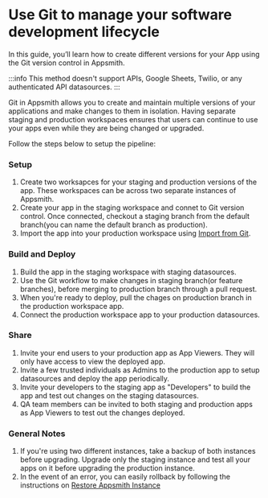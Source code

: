 # Use Git to manage your software development lifecycle

In this guide, you’ll learn how to create different versions for your App using the Git version control in Appsmith.

:::info
This method doesn't support APIs, Google Sheets, Twilio, or any authenticated API datasources.
:::

Git in Appsmith allows you to create and maintain multiple versions of your applications and make changes to them in isolation. Having separate staging and production workspaces ensures that users can continue to use your apps even while they are being changed or upgraded.

Follow the steps below to setup the pipeline:

### Setup

1. Create two worksapces for your staging and production versions of the app. These workspaces can be across two separate instances of Appsmith.
2. Create your app in the staging workspace and connet to Git version control. Once connected, checkout a staging branch from the default branch(you can name the default branch as production).
3. Import the app into your production workspace using [Import from Git](/advanced-concepts/version-control-with-git/import-from-repository).

### Build and Deploy
1. Build the app in the staging workspace with staging datasources. 
2. Use the Git workflow to make changes in staging branch(or feature branches), before merging to production branch through a pull request.
3. When you're ready to deploy, pull the chages on production branch in the production workspace app.
4. Connect the production workspace app to your production datasources.

### Share
1. Invite your end users to your production app as App Viewers. They will only have access to view the deployed app.
2. Invite a few trusted individuals as Admins to the production app to setup datasources and deploy the app periodically.
3. Invite your developers to the staging app as "Developers" to build the app and test out changes on the staging datasources.
4. QA team members can be invited to both staging and production apps as App Viewers to test out the changes deployed.

### General Notes
1. If you're using two different instances, take a backup of both instances before upgrading. Upgrade only the staging instance and test all your apps on it before upgrading the production instance.
2. In the event of an error, you can easily rollback by following the instructions on [Restore Appsmith Instance](https://docs.appsmith.com/getting-started/setup/instance-management/appsmithctl#restore-appsmith-instance)